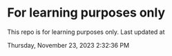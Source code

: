 # For learning purposes only
This repo is for learning purposes only.
Last updated at

Thursday, November 23, 2023 2:32:36 PM

